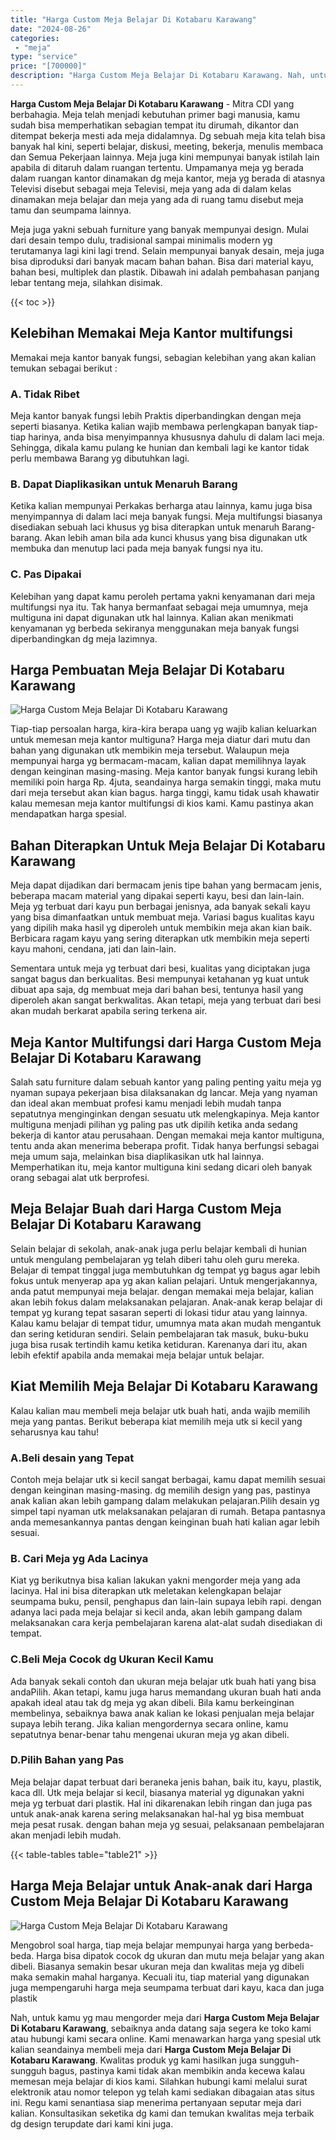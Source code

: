 ```yaml
---
title: "Harga Custom Meja Belajar Di Kotabaru Karawang"
date: "2024-08-26"
categories:
 - "meja"
type: "service"
price: "[700000]"
description: "Harga Custom Meja Belajar Di Kotabaru Karawang. Nah, untuk kamu yg mau mengorder meja dari **Harga Custom Meja Belajar Di Kotabaru Karawang**, sebaiknya anda..."
---
```


**Harga Custom Meja Belajar Di Kotabaru Karawang** - Mitra CDI yang berbahagia. Meja telah menjadi kebutuhan primer bagi manusia, kamu sudah bisa memperhatikan sebagian tempat itu dirumah, dikantor dan ditempat bekerja mesti ada meja didalamnya. Dg sebuah meja kita telah bisa banyak hal kini, seperti belajar, diskusi, meeting, bekerja, menulis membaca dan Semua Pekerjaan lainnya. Meja juga kini mempunyai banyak istilah lain apabila di ditaruh dalam ruangan tertentu. Umpamanya meja yg berada dalam ruangan kantor dinamakan dg meja kantor, meja yg berada di atasnya Televisi disebut sebagai meja Televisi, meja yang ada di dalam kelas dinamakan meja belajar dan meja yang ada di ruang tamu disebut meja tamu dan seumpama lainnya.

Meja juga yakni sebuah furniture yang banyak mempunyai design. Mulai dari desain tempo dulu, tradisional sampai minimalis modern yg terutamanya lagi kini lagi trend. Selain mempunyai banyak desain, meja juga bisa diproduksi dari banyak macam bahan bahan. Bisa dari material kayu, bahan besi, multiplek dan plastik. Dibawah ini adalah pembahasan panjang lebar tentang meja, silahkan disimak.

{{< toc >}}

## Kelebihan Memakai Meja Kantor multifungsi

Memakai meja kantor banyak fungsi, sebagian kelebihan yang akan kalian temukan sebagai berikut :

### A. Tidak Ribet

Meja kantor banyak fungsi lebih Praktis diperbandingkan dengan meja seperti biasanya. Ketika kalian wajib membawa perlengkapan banyak tiap-tiap harinya, anda bisa menyimpannya khususnya dahulu di dalam laci meja. Sehingga, dikala kamu pulang ke hunian dan kembali lagi ke kantor tidak perlu membawa Barang yg dibutuhkan lagi.

### B. Dapat Diaplikasikan untuk Menaruh Barang

Ketika kalian mempunyai Perkakas berharga atau lainnya, kamu juga bisa menyimpannya di dalam laci meja banyak fungsi. Meja multifungsi biasanya disediakan sebuah laci khusus yg bisa diterapkan untuk menaruh Barang-barang. Akan lebih aman bila ada kunci khusus yang bisa digunakan utk membuka dan menutup laci pada meja banyak fungsi nya itu.

### C. Pas Dipakai

Kelebihan yang dapat kamu peroleh pertama yakni kenyamanan dari meja multifungsi nya itu. Tak hanya bermanfaat sebagai meja umumnya, meja multiguna ini dapat digunakan utk hal lainnya. Kalian akan menikmati kenyamanan yg berbeda sekiranya menggunakan meja banyak fungsi diperbandingkan dg meja lazimnya.

## Harga Pembuatan Meja Belajar Di Kotabaru Karawang

![Harga Custom Meja Belajar Di Kotabaru Karawang](/images/meja/meja-dewasa-020.jpg)

Tiap-tiap persoalan harga, kira-kira berapa uang yg wajib kalian keluarkan untuk memesan meja kantor multiguna? Harga meja diatur dari mutu dan bahan yang digunakan utk membikin meja tersebut. Walaupun meja mempunyai harga yg bermacam-macam, kalian dapat memilihnya layak dengan keinginan masing-masing. Meja kantor banyak fungsi kurang lebih memiliki poin harga Rp. 4juta, seandainya harga semakin tinggi, maka mutu dari meja tersebut akan kian bagus. harga tinggi, kamu tidak usah khawatir kalau memesan meja kantor multifungsi di kios kami. Kamu pastinya akan mendapatkan harga spesial.

## Bahan Diterapkan Untuk Meja Belajar Di Kotabaru Karawang

Meja dapat dijadikan dari bermacam jenis tipe bahan yang bermacam jenis, beberapa macam material yang dipakai seperti kayu, besi dan lain-lain. Meja yg terbuat dari kayu pun berbagai jenisnya, ada banyak sekali kayu yang bisa dimanfaatkan untuk membuat meja. Variasi bagus kualitas kayu yang dipilih maka hasil yg diperoleh untuk membikin meja akan kian baik. Berbicara ragam kayu yang sering diterapkan utk membikin meja seperti kayu mahoni, cendana, jati dan lain-lain.

Sementara untuk meja yg terbuat dari besi, kualitas yang diciptakan juga sangat bagus dan berkualitas. Besi mempunyai ketahanan yg kuat untuk dibuat apa saja, dg membuat meja dari bahan besi, tentunya hasil yang diperoleh akan sangat berkwalitas. Akan tetapi, meja yang terbuat dari besi akan mudah berkarat apabila sering terkena air.

## Meja Kantor Multifungsi dari Harga Custom Meja Belajar Di Kotabaru Karawang

Salah satu furniture dalam sebuah kantor yang paling penting yaitu meja yg nyaman supaya pekerjaan bisa dilaksanakan dg lancar. Meja yang nyaman dan ideal akan membuat profesi kamu menjadi lebih mudah tanpa sepatutnya menginginkan dengan sesuatu utk melengkapinya. Meja kantor multiguna menjadi pilihan yg paling pas utk dipilih ketika anda sedang bekerja di kantor atau perusahaan. Dengan memakai meja kantor multiguna, tentu anda akan menerima beberapa profit. Tidak hanya berfungsi sebagai meja umum saja, melainkan bisa diaplikasikan utk hal lainnya. Memperhatikan itu, meja kantor multiguna kini sedang dicari oleh banyak orang sebagai alat utk berprofesi.

## Meja Belajar Buah dari Harga Custom Meja Belajar Di Kotabaru Karawang

Selain belajar di sekolah, anak-anak juga perlu belajar kembali di hunian untuk mengulang pembelajaran yg telah diberi tahu oleh guru mereka. Belajar di tempat tinggal juga membutuhkan dg tempat yg bagus agar lebih fokus untuk menyerap apa yg akan kalian pelajari. Untuk mengerjakannya, anda patut mempunyai meja belajar. dengan memakai meja belajar, kalian akan lebih fokus dalam melaksanakan pelajaran. Anak-anak kerap belajar di tempat yg kurang tepat sasaran seperti di lokasi tidur atau yang lainnya. Kalau kamu belajar di tempat tidur, umumnya mata akan mudah mengantuk dan sering ketiduran sendiri. Selain pembelajaran tak masuk, buku-buku juga bisa rusak tertindih kamu ketika ketiduran. Karenanya dari itu, akan lebih efektif apabila anda memakai meja belajar untuk belajar.

## Kiat Memilih Meja Belajar Di Kotabaru Karawang

Kalau kalian mau membeli meja belajar utk buah hati, anda wajib memilih meja yang pantas. Berikut beberapa kiat memilih meja utk si kecil yang seharusnya kau tahu!

### A.Beli desain yang Tepat

Contoh meja belajar utk si kecil sangat berbagai, kamu dapat memilih sesuai dengan keinginan masing-masing. dg memilih design yang pas, pastinya anak kalian akan lebih gampang dalam melakukan pelajaran.Pilih desain yg simpel tapi nyaman utk melaksanakan pelajaran di rumah. Betapa pantasnya anda memesankannya pantas dengan keinginan buah hati kalian agar lebih sesuai.

### B. Cari Meja yg Ada Lacinya

Kiat yg berikutnya bisa kalian lakukan yakni mengorder meja yang ada lacinya. Hal ini bisa diterapkan utk meletakan kelengkapan belajar seumpama buku, pensil, penghapus dan lain-lain supaya lebih rapi. dengan adanya laci pada meja belajar si kecil anda, akan lebih gampang dalam melaksanakan cara kerja pembelajaran karena alat-alat sudah disediakan di tempat.

### C.Beli Meja Cocok dg Ukuran Kecil Kamu

Ada banyak sekali contoh dan ukuran meja belajar utk buah hati yang bisa andaPilih. Akan tetapi, kamu juga harus memandang ukuran buah hati anda apakah ideal atau tak dg meja yg akan dibeli. Bila kamu berkeinginan membelinya, sebaiknya bawa anak kalian ke lokasi penjualan meja belajar supaya lebih terang. Jika kalian mengordernya secara online, kamu sepatutnya benar-benar tahu mengenai ukuran meja yg akan dibeli.

### D.Pilih Bahan yang Pas

Meja belajar dapat terbuat dari beraneka jenis bahan, baik itu, kayu, plastik, kaca dll. Utk meja belajar si kecil, biasanya material yg digunakan yakni meja yg terbuat dari plastik. Hal ini dikarenakan lebih ringan dan juga pas untuk anak-anak karena sering melaksanakan hal-hal yg bisa membuat meja pesat rusak. dengan bahan meja yg sesuai, pelaksanaan pembelajaran akan menjadi lebih mudah.

{{< table-tables table="table21" >}}

## Harga Meja Belajar untuk Anak-anak dari Harga Custom Meja Belajar Di Kotabaru Karawang

![Harga Custom Meja Belajar Di Kotabaru Karawang](/images/meja/meja-anak-004.jpg)

Mengobrol soal harga, tiap meja belajar mempunyai harga yang berbeda-beda. Harga bisa dipatok cocok dg ukuran dan mutu meja belajar yang akan dibeli. Biasanya semakin besar ukuran meja dan kwalitas meja yg dibeli maka semakin mahal harganya. Kecuali itu, tiap material yang digunakan juga mempengaruhi harga meja seumpama terbuat dari kayu, kaca dan juga plastik

Nah, untuk kamu yg mau mengorder meja dari **Harga Custom Meja Belajar Di Kotabaru Karawang**, sebaiknya anda datang saja segera ke toko kami atau hubungi kami secara online. Kami menawarkan harga yang spesial utk kalian seandainya membeli meja dari **Harga Custom Meja Belajar Di Kotabaru Karawang**. Kwalitas produk yg kami hasilkan juga sungguh-sungguh bagus, pastinya kami tidak akan membikin anda kecewa kalau memesan meja belajar di kios kami. Silahkan hubungi kami melalui surat elektronik atau nomor telepon yg telah kami sediakan dibagaian atas situs ini. Regu kami senantiasa siap menerima pertanyaan seputar meja dari kalian. Konsultasikan seketika dg kami dan temukan kwalitas meja terbaik dg design terupdate dari kami kini juga.
